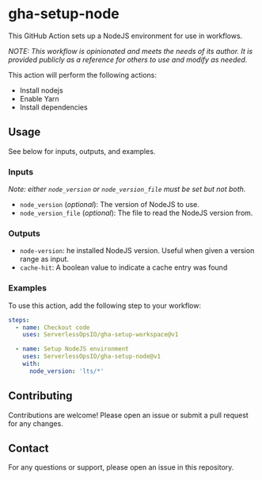 # gha-setup-node
This GitHub Action sets up a NodeJS environment for use in workflows.

_*NOTE: This workflow is opinionated and meets the needs of its author. It is provided publicly as a reference for others to use and modify as needed.*_

This action will perform the following actions:
* Install nodejs
* Enable Yarn
* Install dependencies

## Usage
See below for inputs, outputs, and examples.

### Inputs

_Note: either `node_version` or `node_version_file` must be set but not both._

- `node_version` (_optional_): The version of NodeJS to use.
- `node_version_file` (_optional_): The file to read the NodeJS version from.

### Outputs
- `node-version`: he installed NodeJS version. Useful when given a version range as input.
- `cache-hit`: A boolean value to indicate a cache entry was found

### Examples
To use this action, add the following step to your workflow:

```yaml
steps:
  - name: Checkout code
    uses: ServerlessOpsIO/gha-setup-workspace@v1

  - name: Setup NodeJS environment
    uses: ServerlessOpsIO/gha-setup-node@v1
    with:
      node_version: 'lts/*'
```

## Contributing
Contributions are welcome! Please open an issue or submit a pull request for any changes.

## Contact
For any questions or support, please open an issue in this repository.
